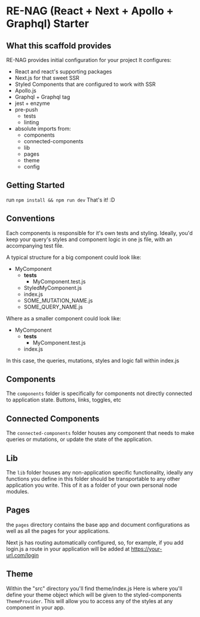 # RE-NAG (React + Next + Apollo + Graphql) Starter

## What this scaffold provides
RE-NAG provides initial configuration for your project
It configures:
  - React and react's supporting packages
  - Next.js for that sweet SSR
  - Styled Components that are configured to work with SSR
  - Apollo.js
  - Graphql + Graphql tag
  - jest + enzyme
  - pre-push
    - tests
    - linting
  - absolute imports from:
      - components
      - connected-components
      - lib
      - pages
      - theme
      - config

## Getting Started
  run `npm install && npm run dev`
  That's it! :D

## Conventions
Each components is responsible for it's own tests and styling.
Ideally, you'd keep your query's styles and component logic in one js file, with an accompanying
test file.

A typical structure for a big component could look like:
  - MyComponent
    - __tests__
      - MyComponent.test.js
    - StyledMyComponent.js
    - index.js
    - SOME_MUTATION_NAME.js
    - SOME_QUERY_NAME.js

Where as a smaller component could look like:
  - MyComponent
    - __tests__
      - MyComponent.test.js
    - index.js

In this case, the queries, mutations, styles and logic fall within index.js

## Components
The `components` folder is specifically for components not directly connected to application state.
Buttons, links, toggles, etc

## Connected Components
The `connected-components` folder houses any component that needs to make queries or mutations, or
update the state of the application.

## Lib
The `lib` folder houses any non-application specific functionality, ideally any functions you define in this folder should be transportable to any other application you write.
This of it as a folder of your own personal node modules.

## Pages
the `pages` directory contains the base app and document configurations as well as all the pages for your applications.

Next js has routing automatically configured, so, for example, if you add login.js a route in your
application will be added at https://your-url.com/login

## Theme
Within the "src" directory you'll find theme/index.js
Here is where you'll define your theme object which will be given to the styled-components
`ThemeProvider`. This will allow you to access any of the styles at any component in your app.
